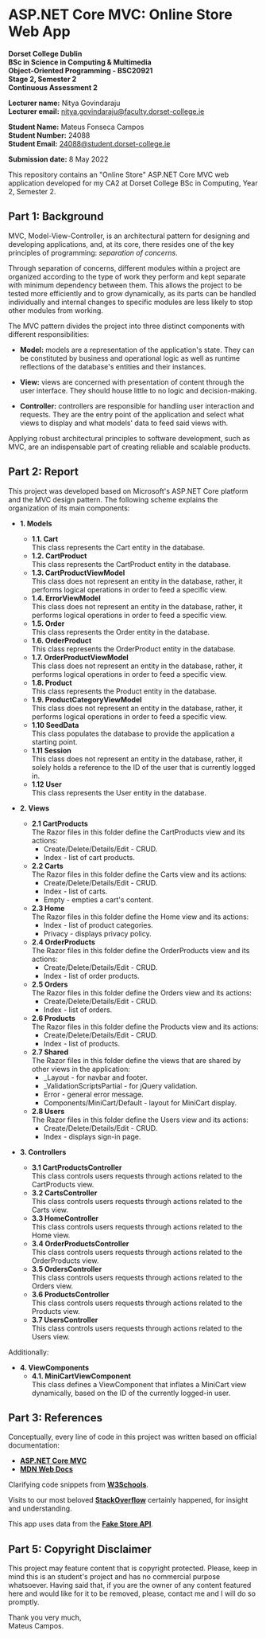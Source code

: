# ASP.NET Core MVC: Online Store Web App

**Dorset College Dublin**  
**BSc in Science in Computing & Multimedia**  
**Object-Oriented Programming - BSC20921**  
**Stage 2, Semester 2**  
**Continuous Assessment 2**

**Lecturer name:** Nitya Govindaraju  
**Lecturer email:** nitya.govindaraju@faculty.dorset-college.ie

**Student Name:** Mateus Fonseca Campos  
**Student Number:** 24088  
**Student Email:** 24088@student.dorset-college.ie

**Submission date:** 8 May 2022

This repository contains an "Online Store" ASP.NET Core MVC web application developed for my CA2 at Dorset College BSc in Computing, Year 2, Semester 2.

## Part 1: Background

MVC, Model-View-Controller, is an architectural pattern for designing and developing applications, and, at its core, there resides one of the key principles of programming: *separation of concerns*.

Through separation of concerns, different modules within a project are organized according to the type of work they perform and kept separate with minimum dependency between them. This allows the project to be tested more efficiently and to grow dynamically, as its parts can be handled individually and internal changes to specific modules are less likely to stop other modules from working.

The MVC pattern divides the project into three distinct components with different responsibilities:

- **Model:** models are a representation of the application's state. They can be constituted by business and operational logic as well as runtime reflections of the database's entities and their instances.


- **View:** views are concerned with presentation of content through the user interface. They should house little to no logic and decision-making.


- **Controller:** controllers are responsible for handling user interaction and requests. They are the entry point of the application and select what views to display and what models' data to feed said views with.

Applying robust architectural principles to software development, such as MVC, are an indispensable part of creating reliable and scalable products. 

## Part 2: Report

This project was developed based on Microsoft's ASP.NET Core platform and the MVC design pattern. The following scheme explains the organization of its main components:

- **1. Models**
  - **1.1. Cart**  
  This class represents the Cart entity in the database.
  - **1.2. CartProduct**  
  This class represents the CartProduct entity in the database.
  - **1.3. CartProductViewModel**  
    This class does not represent an entity in the database, rather, it performs logical operations in order to feed a specific view.
  - **1.4. ErrorViewModel**  
    This class does not represent an entity in the database, rather, it performs logical operations in order to feed a specific view.
  - **1.5. Order**  
    This class represents the Order entity in the database.
  - **1.6. OrderProduct**  
  This class represents the OrderProduct entity in the database.
  - **1.7. OrderProductViewModel**  
    This class does not represent an entity in the database, rather, it performs logical operations in order to feed a specific view.
  - **1.8. Product**  
    This class represents the Product entity in the database.
  - **1.9. ProductCategoryViewModel**  
    This class does not represent an entity in the database, rather, it performs logical operations in order to feed a specific view.
  - **1.10 SeedData**  
  This class populates the database to provide the application a starting point.
  - **1.11 Session**  
    This class does not represent an entity in the database, rather, it solely holds a reference to the ID of the user that is currently logged in.
  - **1.12 User**  
    This class represents the User entity in the database.


- **2. Views**
  - **2.1 CartProducts**  
  The Razor files in this folder define the CartProducts view and its actions:
    - Create/Delete/Details/Edit - CRUD.
    - Index - list of cart products.
  - **2.2 Carts**  
  The Razor files in this folder define the Carts view and its actions:
    - Create/Delete/Details/Edit - CRUD.
    - Index - list of carts.
    - Empty - empties a cart's content.
  - **2.3 Home**  
    The Razor files in this folder define the Home view and its actions:
    - Index - list of product categories.
    - Privacy - displays privacy policy.
  - **2.4 OrderProducts**  
  The Razor files in this folder define the OrderProducts view and its actions:
    - Create/Delete/Details/Edit - CRUD.
    - Index - list of order products.
  - **2.5 Orders**  
  The Razor files in this folder define the Orders view and its actions:
    - Create/Delete/Details/Edit - CRUD.
    - Index - list of orders.
  - **2.6 Products**  
  The Razor files in this folder define the Products view and its actions:
    - Create/Delete/Details/Edit - CRUD.
    - Index - list of products.
  - **2.7 Shared**  
    The Razor files in this folder define the views that are shared by other views in the application:
    - _Layout - for navbar and footer.
    - _ValidationScriptsPartial - for jQuery validation.
    - Error - general error message.
    - Components/MiniCart/Default - layout for MiniCart display.
  - **2.8 Users**  
  The Razor files in this folder define the Users view and its actions:
    - Create/Delete/Details/Edit - CRUD.
    - Index - displays sign-in page.


- **3. Controllers**
  - **3.1 CartProductsController**  
  This class controls users requests through actions related to the CartProducts view.
  - **3.2 CartsController**  
  This class controls users requests through actions related to the Carts view.
  - **3.3 HomeController**  
  This class controls users requests through actions related to the Home view.
  - **3.4 OrderProductsController**  
  This class controls users requests through actions related to the OrderProducts view.
  - **3.5 OrdersController**  
  This class controls users requests through actions related to the Orders view.
  - **3.6 ProductsController**  
  This class controls users requests through actions related to the Products view.
  - **3.7 UsersController**  
  This class controls users requests through actions related to the Users view.

Additionally:

- **4. ViewComponents**  
  - **4.1. MiniCartViewComponent**  
  This class defines a ViewComponent that inflates a MiniCart view dynamically, based on the ID of the currently logged-in user.

## Part 3: References

Conceptually, every line of code in this project was written based on official documentation:

- **[ASP.NET Core MVC](https://docs.microsoft.com/en-us/aspnet/core/mvc/)**
- **[MDN Web Docs](https://developer.mozilla.org/)**

Clarifying code snippets from **[W3Schools](https://www.w3schools.com/)**.

Visits to our most beloved **[StackOverflow](https://stackoverflow.com/)** certainly happened, for insight and understanding.

This app uses data from the **[Fake Store API](https://fakestoreapi.com/)**.

## Part 5: Copyright Disclaimer

This project may feature content that is copyright protected. Please, keep in mind this is an student's project and has no commercial purpose whatsoever. Having said that, if you are the owner of any content featured here and would like for it to be removed, please, contact me and I will do so promptly.

Thank you very much,  
Mateus Campos.